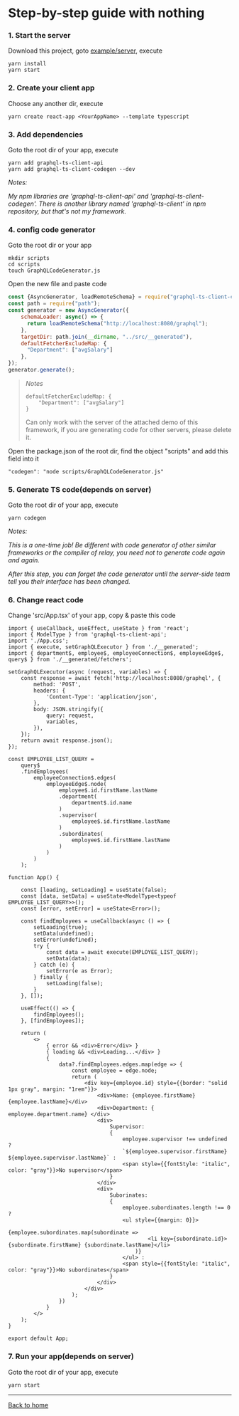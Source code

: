 # Step-by-step guide with nothing


### 1. Start the server

Download this project, goto [example/server](example/server), execute
```
yarn install
yarn start
```

### 2. Create your client app

Choose any another dir, execute
```
yarn create react-app <YourAppName> --template typescript
```

### 3. Add dependencies

Goto the root dir of your app, execute
```
yarn add graphql-ts-client-api
yarn add graphql-ts-client-codegen --dev
``` 
*Notes:*

*My npm libraries are 'graphql-ts-client-api' and 'graphql-ts-client-codegen'. There is another library named 'graphql-ts-client' in npm repository, but that's not my framework.*

### 4. config code generator

Goto the root dir or your app
```
mkdir scripts
cd scripts
touch GraphQLCodeGenerator.js
``` 
Open the new file and paste code
```js
const {AsyncGenerator, loadRemoteSchema} = require("graphql-ts-client-codegen");
const path = require("path");
const generator = new AsyncGenerator({
    schemaLoader: async() => {
      return loadRemoteSchema("http://localhost:8080/graphql");
    },
    targetDir: path.join(__dirname, "../src/__generated"),
    defaultFetcherExcludeMap: {
      "Department": ["avgSalary"]
    },
});
generator.generate();
```

> *Notes*
> ```
> defaultFetcherExcludeMap: {
>     "Department": ["avgSalary"]
> }
> ```
> Can only work with the server of the attached demo of this framework, if you are generating code for other servers, please delete it.

Open the package.json of the root dir, find the object "scripts" and add this field into it
```
"codegen": "node scripts/GraphQLCodeGenerator.js"
```

### 5. Generate TS code(depends on server)

Goto the root dir of your app, execute

```
yarn codegen
``` 
*Notes:*

*This is a one-time job! Be different with code generator of other similar frameworks or the compiler of relay, you need not to generate code again and again.*

*After this step, you can forget the code generator until the server-side team tell you their interface has been changed.*

### 6. Change react code
Change 'src/App.tsx' of your app, copy & paste this code
```tsx
import { useCallback, useEffect, useState } from 'react';
import { ModelType } from 'graphql-ts-client-api';
import './App.css';
import { execute, setGraphQLExecutor } from './__generated';
import { department$, employee$, employeeConnection$, employeeEdge$, query$ } from './__generated/fetchers';

setGraphQLExecutor(async (request, variables) => {
    const response = await fetch('http://localhost:8080/graphql', {
		method: 'POST',
		headers: {
			'Content-Type': 'application/json',
		},
		body: JSON.stringify({
			query: request,
			variables,
		}),
	});
	return await response.json();
});

const EMPLOYEE_LIST_QUERY =
    query$
    .findEmployees(
        employeeConnection$.edges(
            employeeEdge$.node(
                employee$.id.firstName.lastName
                .department(
                    department$.id.name
                )
                .supervisor(
                    employee$.id.firstName.lastName
                )
                .subordinates(
                    employee$.id.firstName.lastName
                )
            )
        )
    );

function App() {

    const [loading, setLoading] = useState(false);
    const [data, setData] = useState<ModelType<typeof EMPLOYEE_LIST_QUERY>>();
    const [error, setError] = useState<Error>();

    const findEmployees = useCallback(async () => {
        setLoading(true);
        setData(undefined);
        setError(undefined);
        try {
            const data = await execute(EMPLOYEE_LIST_QUERY);
            setData(data);
        } catch (e) {
            setError(e as Error);
        } finally {
            setLoading(false);
        }
    }, []);

    useEffect(() => {
        findEmployees();
    }, [findEmployees]);

    return (
        <>
            { error && <div>Error</div> }
            { loading && <div>Loading...</div> }
            {
                data?.findEmployees.edges.map(edge => { 
                    const employee = edge.node;
                    return (
                        <div key={employee.id} style={{border: "solid 1px gray", margin: "1rem"}}>
                            <div>Name: {employee.firstName} {employee.lastName}</div>
                            <div>Department: { employee.department.name} </div>
                            <div>
                                Supervisor: 
                                { 
                                    employee.supervisor !== undefined ? 
                                    `${employee.supervisor.firstName} ${employee.supervisor.lastName}` : 
                                    <span style={{fontStyle: "italic", color: "gray"}}>No supervisor</span>
                                }
                            </div>
                            <div>
                                Suborinates: 
                                {
                                    employee.subordinates.length !== 0 ?
                                    <ul style={{margin: 0}}>
                                        {employee.subordinates.map(subordinate => 
                                            <li key={subordinate.id}>{subordinate.firstName} {subordinate.lastName}</li>
                                        )}
                                    </ul> :
                                    <span style={{fontStyle: "italic", color: "gray"}}>No subordinates</span>
                                }
                            </div>
                        </div>
                    );
                })
            }
        </>
    );
}

export default App;
```

### 7. Run your app(depends on server)

Goto the root dir of your app, execute 
```
yarn start
```

____________________

[Back to home](https://github.com/babyfish-ct/graphql-ts-client)


